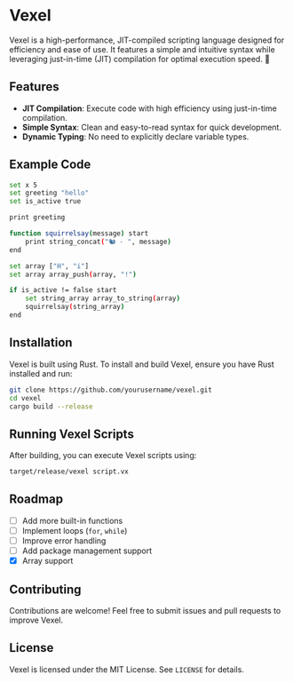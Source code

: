 # Vexel

Vexel is a high-performance, JIT-compiled scripting language designed for efficiency and ease of use. It features a simple and intuitive syntax while leveraging just-in-time (JIT) compilation for optimal execution speed. 🚀

## Features

- **JIT Compilation**: Execute code with high efficiency using just-in-time compilation.
- **Simple Syntax**: Clean and easy-to-read syntax for quick development.
- **Dynamic Typing**: No need to explicitly declare variable types.

## Example Code

```bash
set x 5
set greeting "hello" 
set is_active true

print greeting

function squirrelsay(message) start
    print string_concat("🐿️ - ", message)
end

set array ["H", "i"]
set array array_push(array, "!")

if is_active != false start
    set string_array array_to_string(array)
    squirrelsay(string_array)
end

```

## Installation

Vexel is built using Rust. To install and build Vexel, ensure you have Rust installed and run:

```sh
git clone https://github.com/yourusername/vexel.git
cd vexel
cargo build --release
```

## Running Vexel Scripts

After building, you can execute Vexel scripts using:

```sh
target/release/vexel script.vx
```

## Roadmap

- [ ] Add more built-in functions
- [ ] Implement loops (`for`, `while`)
- [ ] Improve error handling
- [ ] Add package management support
- [x] Array support

## Contributing

Contributions are welcome! Feel free to submit issues and pull requests to improve Vexel.

## License

Vexel is licensed under the MIT License. See `LICENSE` for details.
